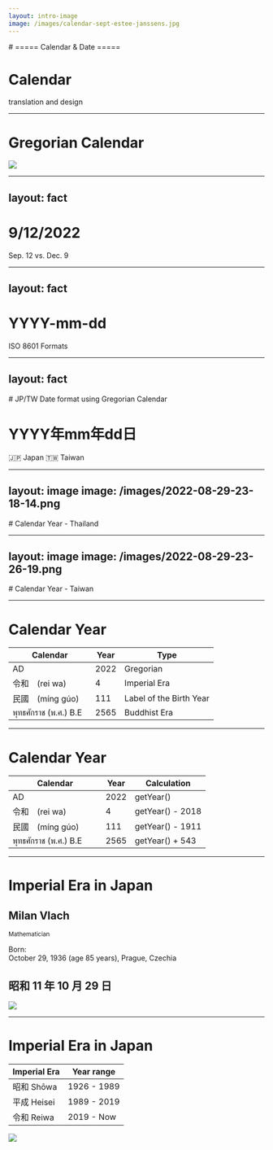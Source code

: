 ```yaml
---
layout: intro-image
image: /images/calendar-sept-estee-janssens.jpg
---
```


<div class="hidden">
# ===== Calendar & Date =====
</div>

<div class="absolute top-10">
  <span class="font-700">

  </span>
</div>

<div class="absolute bottom-10">
  <h1>Calendar</h1>
  <p>translation and design</p>
</div>

<!--
background image: Photo by Edho Pratama on Unsplash
https://unsplash.com/photos/T6fDN60bMWY
-->

<!--
-->

---

# Gregorian Calendar

<div class="flex flex-row flex-wrap justify-center">
  <img src="/images/2022-09-08-15-49-06.png" class="h-110 w-auto" />
</div>

<!--
    <p>The calendar used in most of the world. It was introduced in October 1582 by Pope Grgory XIII</p>
    <p>12 months of 28-31 days each, 365 days a year with a leap day being added to February in the leap year.</p>
-->

---
layout: fact
---

# 9/12/2022

<span class="text-blue-400">Sep. 12</span> vs. <span class="text-teal-400">Dec. 9</span>


---
layout: fact
---

# YYYY-mm-dd


ISO 8601 Formats

<!-- Configuration -->


---
layout: fact
---

<div class="hidden">
# JP/TW Date format using Gregorian Calendar
</div>

<h1 class="!text-8xl">
YYYY<span class="text-blue-400">年</span>mm<span class="text-blue-400">年</span>dd<span class="text-blue-400">日</span>
</h1>

🇯🇵 Japan 🇹🇼 Taiwan


---
layout: image
image: /images/2022-08-29-23-18-14.png
---

<div class="hidden">
# Calendar Year - Thailand
</div>

---
layout: image
image: /images/2022-08-29-23-26-19.png
---

<div class="hidden">
# Calendar Year - Taiwan
</div>


---

# Calendar Year

| Calendar            | Year | Type                    |
| --------            | ---- | ---------               |
| AD                  | 2022 | Gregorian               |
| 令和　(rei wa)　     | 4    | Imperial Era            |
| 民國　(míng gúo)　   | 111  | Label of the Birth Year |
| พุทธศักราช (พ.ศ.) B.E | 2565 | Buddhist Era            |

<!--
Thai: พุทธศักราช (phút-thá-sàk-gà-ràat) + year
Abbreviation: พ.ศ. (phaaw-sǎaw)
-->

---

# Calendar Year

| Calendar            | Year | Calculation      |
| --------            | ---- | ---------        |
| AD                  | 2022 | getYear()        |
| <span class="text-red-400">令和　(rei wa)</span>  　　　| 4    | getYear() <span class="text-orange-400">- 2018</span> |
| 民國　(míng gúo)  　　| 111  | getYear() <span class="text-orange-400">- 1911</span> |
| พุทธศักราช (พ.ศ.) B.E | 2565 | getYear() <span class="text-orange-400">+ 543</span>  |


---

# Imperial Era in Japan

<div class="grid grid-cols-2">
  <div class="flex flex-col justify-center text-gray-500 dark:text-gray-400">
    <h2 class="text-gray-900 dark:text-gray-100">Milan Vlach</h2>
    <small class="text-lg"> Mathematician</small>
    <p>Born: <br />October 29, 1936 (age 85 years), Prague, Czechia</p>
    <h2 class="text-gray-900 dark:text-gray-100">昭和 11 年 10 月 29 日</h2>
  </div>
  <div>
      <img src="/images/2022-08-29-23-06-41.png" class="h-96 w-auto" />
  </div>
</div>

---

# Imperial Era in Japan

<div class="flex flex-row">
  <div class="flex flex-col flex-grow justify-center">

| Imperial Era | Year range  |
| ------------ | ----------  |
| 昭和 Shōwa    | 1926 - 1989 |
| 平成 Heisei   | 1989 - 2019 |
| 令和 Reiwa    | 2019 - Now  |

  </div>
  <div class="flex-1">
    <!-- <img src="/images/2022-09-08-15-43-41.png" class="h-110 w-auto" /> -->
    <img src="/images/imperial-year-jp.png" class="h-110 w-auto" />
  </div>
</div>
